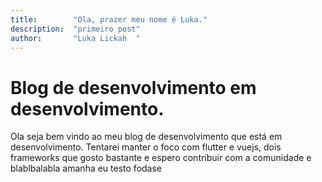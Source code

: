```yaml
---
title:        "Ola, prazer meu nome é Luka."
description:  "primeiro post"
author:       "Luka Lickah  "
---
```

Blog de desenvolvimento em desenvolvimento.
============

Ola seja bem vindo ao meu blog de desenvolvimento que está em desenvolvimento. Tentarei manter o foco com flutter e vuejs, dois frameworks que gosto bastante e espero contribuir com a comunidade
e blablbalabla amanha eu testo fodase 
